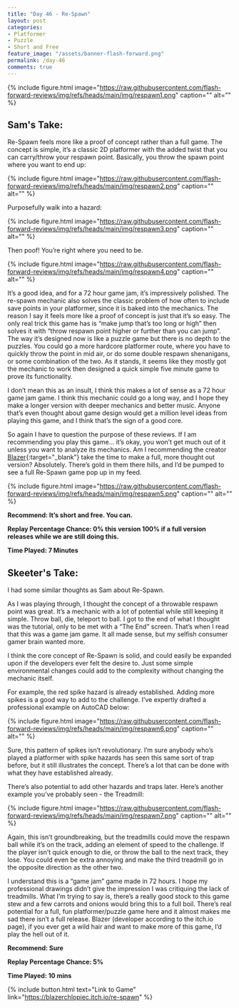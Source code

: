 ```yaml
---
title: "Day 46 - Re-Spawn"
layout: post
categories:
- Platformer
- Puzzle
- Short and Free
feature_image: "/assets/banner-flash-forward.png"
permalink: /day-46
comments: true
---
```


{% include figure.html image="https://raw.githubusercontent.com/flash-forward-reviews/img/refs/heads/main/img/respawn1.png" caption="" alt="" %}

## Sam's Take:

Re-Spawn feels more like a proof of concept rather than a full game. The concept is simple, it’s a classic 2D platformer with the added twist that you can carry/throw your respawn point. Basically, you throw the spawn point where you want to end up:

{% include figure.html image="https://raw.githubusercontent.com/flash-forward-reviews/img/refs/heads/main/img/respawn2.png" caption="" alt="" %}

Purposefully walk into a hazard:

{% include figure.html image="https://raw.githubusercontent.com/flash-forward-reviews/img/refs/heads/main/img/respawn3.png" caption="" alt="" %}

Then poof! You’re right where you need to be.

{% include figure.html image="https://raw.githubusercontent.com/flash-forward-reviews/img/refs/heads/main/img/respawn4.png" caption="" alt="" %}

It’s a good idea, and for a 72 hour game jam, it’s impressively polished. The re-spawn mechanic also solves the classic problem of how often to include save points in your platformer, since it is baked into the mechanics. The reason I say it feels more like a proof of concept is just that it’s so easy. The only real trick this game has is “make jump that’s too long or high” then solves it with “throw respawn point higher or further than you can jump”. The way it’s designed now is like a puzzle game but there is no depth to the puzzles. You could go a more hardcore platformer route, where you have to quickly throw the point in mid air, or do some double respawn shenanigans, or some combination of the two. As it stands, it seems like they mostly got the mechanic to work then designed a quick simple five minute game to prove its functionality.

I don’t mean this as an insult, I think this makes a lot of sense as a 72 hour game jam game. I think this mechanic could go a long way, and I hope they make a longer version with deeper mechanics and better music. Anyone that’s even thought about game design would get a million level ideas from playing this game, and I think that’s the sign of a good core.

So again I have to question the purpose of these reviews. If I am recommending you play this game... it’s okay, you won’t get much out of it unless you want to analyze its mechanics. Am I recommending the creator [Blazer](https://blazerchlopiec.itch.io/){:target="_blank"} take the time to make a full, more thought out version? Absolutely. There’s gold in them there hills, and I’d be pumped to see a full Re-Spawn game pop up in my feed.

{% include figure.html image="https://raw.githubusercontent.com/flash-forward-reviews/img/refs/heads/main/img/respawn5.png" caption="" alt="" %}

**Recommend: It’s short and free. You can.**

**Replay Percentage Chance: 0% this version 100% if a full version releases while we are still doing this.**

**Time Played: 7 Minutes**

## Skeeter's Take:

I had some similar thoughts as Sam about Re-Spawn. 

As I was playing through, I thought the concept of a throwable respawn point was great. It’s a mechanic with a lot of potential while still keeping it simple. Throw ball, die, teleport to ball. I got to the end of what I thought was the tutorial, only to be met with a “The End” screen. 
That’s when I read that this was a game jam game. It all made sense, but my selfish consumer gamer brain wanted more. 

I think the core concept of Re-Spawn is solid, and could easily be expanded upon if the developers ever felt the desire to. Just some simple environmental changes could add to the complexity without changing the mechanic itself. 

For example, the red spike hazard is already established. Adding more spikes is a good way to add to the challenge. I’ve expertly drafted a professional example on AutoCAD below: 

{% include figure.html image="https://raw.githubusercontent.com/flash-forward-reviews/img/refs/heads/main/img/respawn6.png" caption="" alt="" %}

Sure, this pattern of spikes isn’t revolutionary. I’m sure anybody who’s played a platformer with spike hazards has seen this same sort of trap before, but it still illustrates the concept. There’s a lot that can be done with what they have established already. 

There’s also potential to add other hazards and traps later. Here’s another example you’ve probably seen - the Treadmill: 

{% include figure.html image="https://raw.githubusercontent.com/flash-forward-reviews/img/refs/heads/main/img/respawn7.png" caption="" alt="" %}

Again, this isn’t groundbreaking, but the treadmills could move the respawn ball while it’s on the track, adding an element of speed to the challenge. If the player isn’t quick enough to die, or throw the ball to the next track, they lose. You could even be extra annoying and make the third treadmill go in the opposite direction as the other two. 

I understand this is a “game jam” game made in 72 hours. I hope my professional drawings didn’t give the impression I was critiquing the lack of treadmills. What I’m trying to say is, there’s a really good stock to this game stew and a few carrots and onions would bring this to a full boil. There’s real potential for a full, fun platformer/puzzle game here and it almost makes me sad there isn’t a full release. Blazer (developer according to the itch.io page), if you ever get a wild hair and want to make more of this game, I’d play the hell out of it. 

**Recommend: Sure** 

**Replay Percentage Chance: 5%**

**Time Played: 10 mins**

{% include button.html text="Link to Game" link="https://blazerchlopiec.itch.io/re-spawn" %}